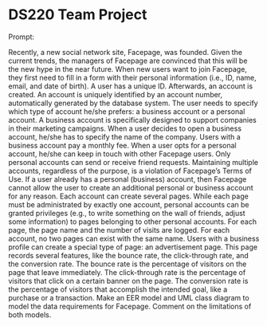 # DS220 Team Project

Prompt:

Recently, a new social network site, Facepage, was founded. Given the current trends, the managers of Facepage are convinced that this will be the new hype in the near future. When new users want to join Facepage, they first need to fill in a form with their personal information (i.e., ID, name, email, and date of birth). A user has a unique ID. Afterwards, an account is created. An account is uniquely identified by an account number, automatically generated by the database system. The user needs to specify which type of account he/she prefers: a business account or a personal account. A business account is specifically designed to support companies in their marketing campaigns. When a user decides to open a business account, he/she has to specify the name of the company. Users with a business account pay a monthly fee. When a user opts for a personal account, he/she can keep in touch with other Facepage users. Only personal accounts can send or receive friend requests. Maintaining multiple accounts, regardless of the purpose, is a violation of Facepage’s Terms of Use. If a user already has a personal (business) account, then Facepage cannot allow the user to create an additional personal or business account for any reason. Each account can create several pages. While each page must be administrated by exactly one account, personal accounts can be granted privileges (e.g., to write something on the wall of friends, adjust some information) to pages belonging to other personal accounts. For each page, the page name and the number of visits are logged. For each account, no two pages can exist with the same name. Users with a business profile can create a special type of page: an advertisement page. This page records several features, like the bounce rate, the click-through rate, and the conversion rate. The bounce rate is the percentage of visitors on the page that leave immediately. The click-through rate is the percentage of visitors that click on a certain banner on the page. The conversion rate is the percentage of visitors that accomplish the intended goal, like a purchase or a transaction. Make an EER model and UML class diagram to model the data requirements for Facepage. Comment on the limitations of both models. 
